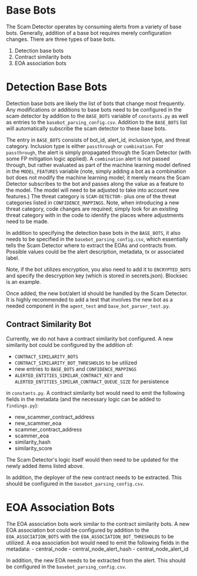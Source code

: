 # Base Bots

The Scam Detector operates by consuming alerts from a variety of base bots. Generally, addition of a base bot requires merely configuration changes. There are three types of base bots.

1. Detection base bots
2. Contract similarity bots
3. EOA association bots

# Detection Base Bots
Detection base bots are likely the list of bots that change most frequently. Any modifications or additions to base bots need to be configured in the scam detector by addition to the `BASE_BOTS` variable of `constants.py` as well as entries to the `basebot_parsing_config.csv`. Addition to the `BASE_BOTS` list will automatically subscribe the scam detector to these base bots.

The entry in `BASE_BOTS` consists of bot_id, alert_id, inclusion type, and threat category. Inclusion type is either `passthrough` or `combination`. For `passthrough`, the alert is simply propagated through the Scam Detector (with some FP mitigation logic applied). A `combination` alert is not passed through, but rather evaluated as part of the machine learning model defined in the `MODEL_FEATURES` variable (note, simply adding a bot as a combination bot does not modify the machine learning model; it merely means the Scam Detector subscribes to the bot and passes along the value as a feature to the model. The model will need to be adjusted to take into account new features.) The threat category is `SCAM-DETECTOR-` plus one of the threat categories listed in `CONFIDENCE_MAPPINGS`. Note, when introducing a new threat category, code changes are required; simply look for an existing threat category with in the code to identify the places where adjustments need to be made.

In addition to specifying the detection base bots in the `BASE_BOTS`, it also needs to be specified in the `basebot_parsing_config.csv`, which essentially tells the Scam Detector where to extract the EOAs and contracts from. Possible values could be the alert description, metadata, tx or associated label. 

Note, if the bot utilizes encryption, you also need to add it to `ENCRYPTED_BOTS` and specify the descryption key (which is stored in secrets.json). Blocksec is an example. 

Once added, the new bot/alert id should be handled by the Scam Detector. It is highly recommended to add a test that involves the new bot as a needed component in the `agent_test` and `base_bot_parser_test.py`.

## Contract Similarity Bot

Currently, we do not have a contract similarity bot configured. A new similarity bot could be configured by the addition of:
- `CONTRACT_SIMILARITY_BOTS`
- `CONTRACT_SIMILARITY_BOT_THRESHOLDS` to be utilized
- new entries to `BASE_BOTS` and `CONFIDENCE_MAPPINGS`
- `ALERTED_ENTITIES_SIMILAR_CONTRACT_KEY` and `ALERTED_ENTITIES_SIMILAR_CONTRACT_QUEUE_SIZE` for persistence

in `constants.py`. A contract similarity bot would need to emit the following fields in the metadata (and the necessary logic can be added to `findings.py`):

- new_scammer_contract_address
- new_scammer_eoa
- scammer_contract_address
- scammer_eoa
- similarity_hash
- similarity_score
    
The Scam Detector's logic itself would then need to be updated for the newly added items listed above.

In addition, the deployer of the new contract needs to be extracted. This should be configured in the `basebot_parsing_config.csv`.

# EOA Association Bots

The EOA association bots work similar to the contract similarity bots. A new EOA association bot could be configured by addition to the `EOA_ASSOCIATION_BOTS` with the `EOA_ASSOCIATION_BOT_THRESHOLDS` to be utilized. A eoa association bot would need to emit the following fields in the metadata:
    - central_node
    - central_node_alert_hash
    - central_node_alert_id

In addition, the new EOA needs to be extracted from the alert. This should be configured in the `basebot_parsing_config.csv`.
